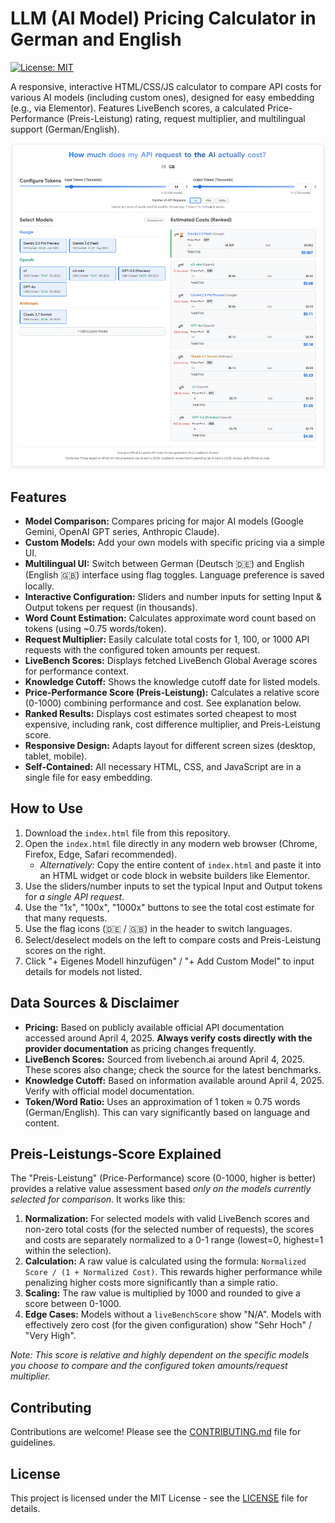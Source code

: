 # LLM (AI Model) Pricing Calculator in German and English

[![License: MIT](https://img.shields.io/badge/License-MIT-yellow.svg)](https://opensource.org/licenses/MIT)

A responsive, interactive HTML/CSS/JS calculator to compare API costs for various AI models (including custom ones), designed for easy embedding (e.g., via Elementor). Features LiveBench scores, a calculated Price-Performance (Preis-Leistung) rating, request multiplier, and multilingual support (German/English).

![Calculator Screenshot](screenshot.png)

## Features

*   **Model Comparison:** Compares pricing for major AI models (Google Gemini, OpenAI GPT series, Anthropic Claude).
*   **Custom Models:** Add your own models with specific pricing via a simple UI.
*   **Multilingual UI:** Switch between German (Deutsch 🇩🇪) and English (English 🇬🇧) interface using flag toggles. Language preference is saved locally.
*   **Interactive Configuration:** Sliders and number inputs for setting Input & Output tokens per request (in thousands).
*   **Word Count Estimation:** Calculates approximate word count based on tokens (using ~0.75 words/token).
*   **Request Multiplier:** Easily calculate total costs for 1, 100, or 1000 API requests with the configured token amounts per request.
*   **LiveBench Scores:** Displays fetched LiveBench Global Average scores for performance context.
*   **Knowledge Cutoff:** Shows the knowledge cutoff date for listed models.
*   **Price-Performance Score (Preis-Leistung):** Calculates a relative score (0-1000) combining performance and cost. See explanation below.
*   **Ranked Results:** Displays cost estimates sorted cheapest to most expensive, including rank, cost difference multiplier, and Preis-Leistung score.
*   **Responsive Design:** Adapts layout for different screen sizes (desktop, tablet, mobile).
*   **Self-Contained:** All necessary HTML, CSS, and JavaScript are in a single file for easy embedding.

## How to Use

1.  Download the `index.html` file from this repository.
2.  Open the `index.html` file directly in any modern web browser (Chrome, Firefox, Edge, Safari recommended).
    *   *Alternatively:* Copy the entire content of `index.html` and paste it into an HTML widget or code block in website builders like Elementor.
3.  Use the sliders/number inputs to set the typical Input and Output tokens for *a single API request*.
4.  Use the "1x", "100x", "1000x" buttons to see the total cost estimate for that many requests.
5.  Use the flag icons (🇩🇪 / 🇬🇧) in the header to switch languages.
6.  Select/deselect models on the left to compare costs and Preis-Leistung scores on the right.
7.  Click "+ Eigenes Modell hinzufügen" / "+ Add Custom Model" to input details for models not listed.

## Data Sources & Disclaimer

*   **Pricing:** Based on publicly available official API documentation accessed around April 4, 2025. **Always verify costs directly with the provider documentation** as pricing changes frequently.
*   **LiveBench Scores:** Sourced from livebench.ai around April 4, 2025. These scores also change; check the source for the latest benchmarks.
*   **Knowledge Cutoff:** Based on information available around April 4, 2025. Verify with official model documentation.
*   **Token/Word Ratio:** Uses an approximation of 1 token ≈ 0.75 words (German/English). This can vary significantly based on language and content.

## Preis-Leistungs-Score Explained

The "Preis-Leistung" (Price-Performance) score (0-1000, higher is better) provides a relative value assessment based *only on the models currently selected for comparison*. It works like this:

1.  **Normalization:** For selected models with valid LiveBench scores and non-zero total costs (for the selected number of requests), the scores and costs are separately normalized to a 0-1 range (lowest=0, highest=1 within the selection).
2.  **Calculation:** A raw value is calculated using the formula: `Normalized Score / (1 + Normalized Cost)`. This rewards higher performance while penalizing higher costs more significantly than a simple ratio.
3.  **Scaling:** The raw value is multiplied by 1000 and rounded to give a score between 0-1000.
4.  **Edge Cases:** Models without a `liveBenchScore` show "N/A". Models with effectively zero cost (for the given configuration) show "Sehr Hoch" / "Very High".

*Note: This score is relative and highly dependent on the specific models you choose to compare and the configured token amounts/request multiplier.*

## Contributing

Contributions are welcome! Please see the [CONTRIBUTING.md](CONTRIBUTING.md) file for guidelines.

## License

This project is licensed under the MIT License - see the [LICENSE](LICENSE) file for details.

